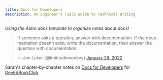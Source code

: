 ```yaml
---
title: Docs for Developers
description: An Engineer's Field Guide to Technical Writing
---
```

*Using the Astro docs template to organize notes about docs!*

<blockquote class="twitter-tweet" data-conversation="none" data-dnt="true"><p lang="en" dir="ltr">If someone asks a question, answer with documentation. If the documentation doesn’t exist, write the documentation, then answer the question with documentation.</p>&mdash; Jen Luker (@knitcodemonkey) <a href="https://twitter.com/knitcodemonkey/status/1486214423190519811?ref_src=twsrc%5Etfw">January 26, 2022</a></blockquote> <script async src="https://platform.twitter.com/widgets.js" charset="utf-8"></script>


Sarah's chapter-by-chapter notes on [Docs for Developers](https://link.springer.com/book/10.1007/978-1-4842-7217-6) for [DevEdBookClub](https://twitter.com/search?q=%23DevEdBookClub&src=typed_query&f=live)